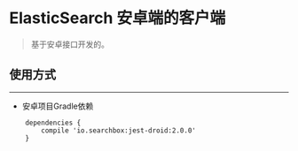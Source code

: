 
# ElasticSearch 安卓端的客户端

> 基于安卓接口开发的。

## 使用方式

---------------------
- 安卓项目Gradle依赖

```
    dependencies {
        compile 'io.searchbox:jest-droid:2.0.0'
    }
```

